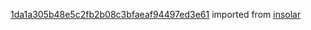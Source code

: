 [1da1a305b48e5c2fb2b08c3bfaeaf94497ed3e61](https://github.com/insolar/insolar/commit/1da1a305b48e5c2fb2b08c3bfaeaf94497ed3e61) imported from [insolar](https://github.com/insolar/insolar)
